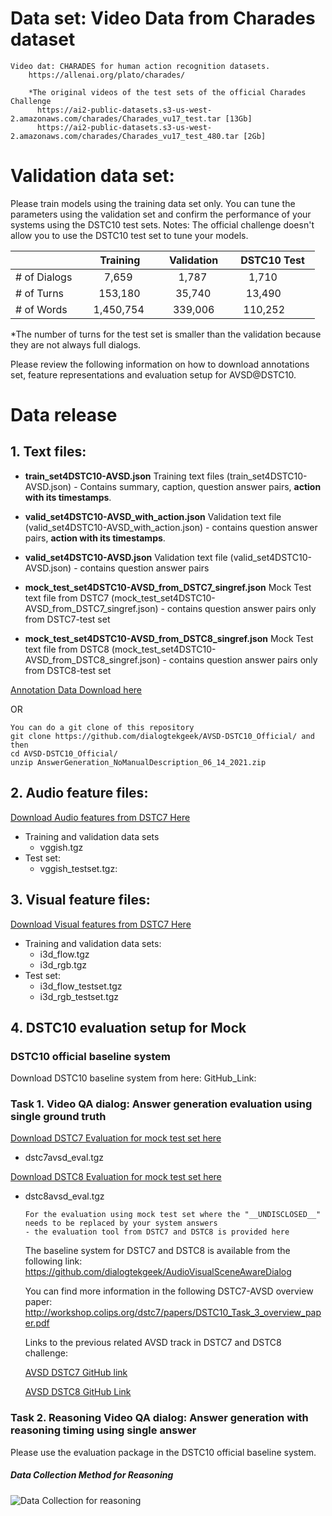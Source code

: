 
# Data set: Video Data from Charades dataset
    Video dat: CHARADES for human action recognition datasets.
        https://allenai.org/plato/charades/
   
        *The original videos of the test sets of the official Charades Challenge
          https://ai2-public-datasets.s3-us-west-2.amazonaws.com/charades/Charades_vu17_test.tar [13Gb]
          https://ai2-public-datasets.s3-us-west-2.amazonaws.com/charades/Charades_vu17_test_480.tar [2Gb]

# Validation data set:
Please train models using the training data set only.
You can tune the parameters using the validation set and confirm the performance of your systems using the DSTC10 test sets.
Notes: The official challenge doesn't allow you to use the DSTC10 test set to tune your models.

|               |    Training    |  Validation   |   DSTC10 Test  |
| ------------- | -------------- | ------------- | ------------- |
| # of Dialogs  |       7,659    |      1,787    |      1,710    |   
| # of Turns    |     153,180    |     35,740    |     13,490    |
| # of Words    |   1,450,754    |    339,006    |    110,252    |

*The number of turns for the test set is smaller than the validation
because they are not always full dialogs.

Please review the following information on how to download annotations set, feature representations and evaluation setup for AVSD@DSTC10.


# Data release
## 1. Text files:

* **train_set4DSTC10-AVSD.json**
  Training text files (train_set4DSTC10-AVSD.json) - Contains summary, caption, question answer pairs, **action with its timestamps**. 
   
* **valid_set4DSTC10-AVSD_with_action.json**
  Validation text file (valid_set4DSTC10-AVSD_with_action.json) - contains question answer pairs, **action with its timestamps**.
 
* **valid_set4DSTC10-AVSD.json**
  Validation text file (valid_set4DSTC10-AVSD.json) - contains question answer pairs 
 
* **mock_test_set4DSTC10-AVSD_from_DSTC7_singref.json**
  Mock Test text file from DSTC7 (mock_test_set4DSTC10-AVSD_from_DSTC7_singref.json) - contains question answer pairs only from DSTC7-test set

* **mock_test_set4DSTC10-AVSD_from_DSTC8_singref.json**
  Mock Test text file from DSTC8 (mock_test_set4DSTC10-AVSD_from_DSTC8_singref.json) - contains question answer pairs only from DSTC8-test set
  
[Annotation Data Download here](https://github.com/dialogtekgeek/AVSD-DSTC10_Official/blob/main/AnswerGeneration_NoManualDescription_06_14_2021.zip) 

OR

```
You can do a git clone of this repository
git clone https://github.com/dialogtekgeek/AVSD-DSTC10_Official/ and then 
cd AVSD-DSTC10_Official/
unzip AnswerGeneration_NoManualDescription_06_14_2021.zip
```

## 2. Audio feature files:

[Download Audio features from DSTC7 Here](https://drive.google.com/drive/folders/12Ri617jeV1XfMjcDQf5camyRXGrVW5u3?usp=sharing)

* Training and validation data sets  
   * vggish.tgz 
* Test set:
   * vggish_testset.tgz: 

## 3. Visual feature files:

[Download Visual features from DSTC7 Here](https://drive.google.com/drive/folders/12R7OtjcXAgxZiFi2fOSG8miFiqi0ewL2?usp=sharing)

- Training and validation data sets:   
  - i3d_flow.tgz 
  - i3d_rgb.tgz
- Test set:
  - i3d_flow_testset.tgz
  - i3d_rgb_testset.tgz

## 4. DSTC10 evaluation setup for Mock

### DSTC10 official baseline system
Download DSTC10 baseline system from here:
GitHub_Link:

### Task 1. Video QA dialog: Answer generation evaluation using single ground truth
[Download DSTC7 Evaluation for mock test set here](https://drive.google.com/file/d/19Jmm4HNXSwcg-sL7jktlCalakPCIhnxm/view?usp=sharing)
- dstc7avsd_eval.tgz

[Download DSTC8 Evaluation for mock test set here](https://drive.google.com/file/d/1EKfPtrNBQ5ciKRl6XggImweGRP84XuPi/view?usp=sharing)
- dstc8avsd_eval.tgz

   ```
   For the evaluation using mock test set where the "__UNDISCLOSED__" needs to be replaced by your system answers
   - the evaluation tool from DSTC7 and DSTC8 is provided here
   ```
   The baseline system for DSTC7 and DSTC8 is available from the following link:
   https://github.com/dialogtekgeek/AudioVisualSceneAwareDialog

   You can find more information in the following DSTC7-AVSD overview paper:
   http://workshop.colips.org/dstc7/papers/DSTC10_Task_3_overview_paper.pdf

   Links to the previous related AVSD track in DSTC7 and DSTC8 challenge: 
   
   [AVSD DSTC7 GitHub link](https://github.com/hudaAlamri/DSTC7-Audio-Visual-Scene-Aware-Dialog-AVSD-Challenge)
   
   [AVSD DSTC8 GitHub Link](https://github.com/dialogtekgeek/DSTC8-AVSD_official)

### Task 2. Reasoning Video QA dialog: Answer generation with reasoning timing using single answer
Please use the evaluation package in the DSTC10 official baseline system.

##### Data Collection Method for Reasoning
![Data Collection for reasoning](https://github.com/dialogtekgeek/AVSD-DSTC10_Official/blob/main/InstructionForReasoning.png)

